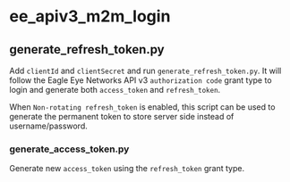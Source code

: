 # ee_apiv3_m2m_login

## generate_refresh_token.py

Add `clientId` and `clientSecret` and run `generate_refresh_token.py`. It will follow the Eagle Eye Networks API v3 `authorization code` grant type to login and generate both `access_token` and `refresh_token`.

When `Non-rotating refresh_token` is enabled, this script can be used to generate the permanent token to store server side instead of username/password.

### generate_access_token.py

Generate new `access_token` using the `refresh_token` grant type.
